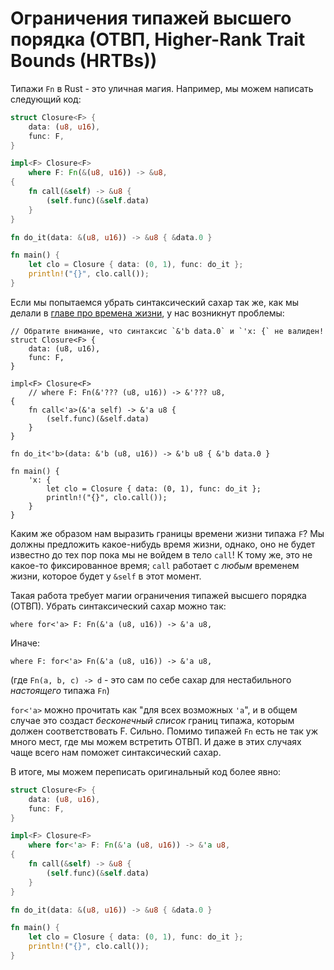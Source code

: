 # Ограничения типажей высшего порядка (ОТВП, Higher-Rank Trait Bounds (HRTBs))

Типажи `Fn` в Rust - это уличная магия. Например, мы можем написать следующий код:

```rust
struct Closure<F> {
    data: (u8, u16),
    func: F,
}

impl<F> Closure<F>
    where F: Fn(&(u8, u16)) -> &u8,
{
    fn call(&self) -> &u8 {
        (self.func)(&self.data)
    }
}

fn do_it(data: &(u8, u16)) -> &u8 { &data.0 }

fn main() {
    let clo = Closure { data: (0, 1), func: do_it };
    println!("{}", clo.call());
}
```

Если мы попытаемся убрать синтаксический сахар так же, как мы делали в [главе про времена жизни], у нас возникнут проблемы:

<!-- ignore: desugared code -->

```rust,ignore
// Обратите внимание, что синтаксис `&'b data.0` и `'x: {` не валиден!
struct Closure<F> {
    data: (u8, u16),
    func: F,
}

impl<F> Closure<F>
    // where F: Fn(&'??? (u8, u16)) -> &'??? u8,
{
    fn call<'a>(&'a self) -> &'a u8 {
        (self.func)(&self.data)
    }
}

fn do_it<'b>(data: &'b (u8, u16)) -> &'b u8 { &'b data.0 }

fn main() {
    'x: {
        let clo = Closure { data: (0, 1), func: do_it };
        println!("{}", clo.call());
    }
}
```

Каким же образом нам выразить границы времени жизни типажа `F`? Мы должны предложить какое-нибудь время жизни, однако, оно не будет известно до тех пор пока мы не войдем в тело `call`! К тому же, это не какое-то фиксированное время; `call` работает с *любым* временем жизни, которое будет у `&self` в этот момент.

Такая работа требует магии ограничения типажей высшего порядка (ОТВП). Убрать синтаксический сахар можно так:

<!-- ignore: simplified code -->

```rust,ignore
where for<'a> F: Fn(&'a (u8, u16)) -> &'a u8,
```

Иначе:

<!-- ignore: simplified code -->

```rust,ignore
where F: for<'a> Fn(&'a (u8, u16)) -> &'a u8,
```

(где `Fn(a, b, c) -> d` - это сам по себе сахар для нестабильного *настоящего* типажа `Fn`)

`for<'a>` можно прочитать как "для всех возможных `'a`", и в общем случае это создаст *бесконечный список* границ типажа, которым должен соответствовать F. Сильно. Помимо типажей `Fn` есть не так уж много мест, где мы можем встретить ОТВП. И даже в этих случаях чаще всего нам поможет синтаксический сахар.

В итоге, мы можем переписать оригинальный код более явно:

```rust
struct Closure<F> {
    data: (u8, u16),
    func: F,
}

impl<F> Closure<F>
    where for<'a> F: Fn(&'a (u8, u16)) -> &'a u8,
{
    fn call(&self) -> &u8 {
        (self.func)(&self.data)
    }
}

fn do_it(data: &(u8, u16)) -> &u8 { &data.0 }

fn main() {
    let clo = Closure { data: (0, 1), func: do_it };
    println!("{}", clo.call());
}
```


[главе про времена жизни]: lifetimes.html